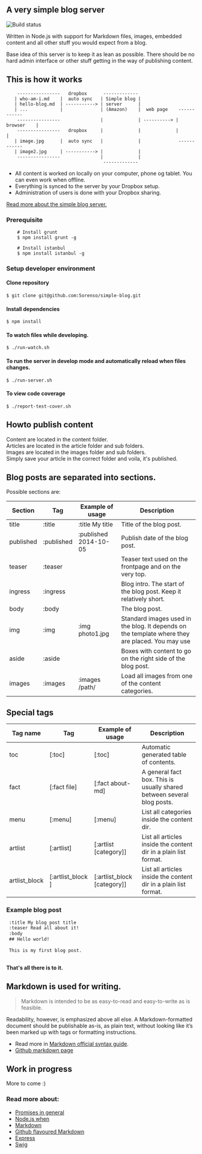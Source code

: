 ## A very simple blog server

![Build status](https://travis-ci.org/5orenso/simple-blog.svg?branch=master)

Written in Node.js with support for Markdown files, images, embedded content and all other stuff you would expect from a blog.

Base idea of this server is to keep it as lean as possible. There should be no hard admin interface or other stuff getting in the way of publishing content.

## This is how it works

```
    ----------------   dropbox      -------------
   | who-am-i.md    |  auto sync   | Simple blog |
   | hello-blog.md  | -----------> | server      |
   | ...            |              | (Amazon)    |  web page    ------------
    ----------------               |             | ----------> | browser    |
    ----------------   dropbox     |             |             |            |
   | image.jpg      |  auto sync   |             |              ------------
   | image2.jpg     | -----------> |             |
    ----------------               |             |
                                    -------------    
```

- All content is worked on locally on your computer, phone og tablet. You can even work when offline.
- Everything is synced to the server by your Dropbox setup.
- Administration of users is done with your Dropbox sharing.


[Read more about the simple blog server.](http://litt.no/wiki/)

### Prerequisite
```
    # Install grunt
    $ npm install grunt -g

    # Install istanbul
    $ npm install istanbul -g
```

### Setup developer environment

#### Clone repository

    $ git clone git@github.com:5orenso/simple-blog.git

#### Install dependencies

    $ npm install


#### To watch files while developing.

    $ ./run-watch.sh

#### To run the server in develop mode and automatically reload when files changes.

    $ ./run-server.sh

#### To view code coverage

    $ ./report-test-cover.sh


## Howto publish content

Content are located in the content folder.  
Articles are located in the article folder and sub folders.  
Images are located in the images folder and sub folders.  
Simply save your article in the correct folder and voila, it's published.  


## Blog posts are separated into sections. 
Possible sections are:

| Section   | Tag        | Example of usage | Description
|-----------|------------|------------------|---------------------------------------------
| title     | :title     | :title My title  | Title of the blog post.
| published | :published | :published 2014-10-05 | Publish date of the blog post.
| teaser    | :teaser    |                  | Teaser text used on the frontpage and on the very top.
| ingress   | :ingress   |                  | Blog intro. The start of the blog post. Keep it relatively short.
| body      | :body      |                  | The blog post.
| img       | :img       | :img photo1.jpg  | Standard images used in the blog. It depends on the template where they are placed. You may use
| aside     | :aside     |                  | Boxes with content to go on the right side of the blog post.
| images    | :images    | :images /path/   | Load all images from one of the content categories.


## Special tags
| Tag name  | Tag          | Example of usage | Description
|-----------|--------------|------------------|---------------------------------------------
| toc       | &#91;:toc]       | &#91;:toc]           | Automatic generated table of contents.
| fact      | &#91;:fact file] | &#91;:fact about-md] | A general fact box. This is usually shared between several blog posts.
| menu      | &#91;:menu]      | &#91;:menu]          | List all categories inside the content dir.
| artlist   | &#91;:artlist]   | &#91;:artlist [category]]       | List all articles inside the content dir in a plain list format.
| artlist_block | &#91;:artlist_block ] | &#91;:artlist_block [category]] | List all articles inside the content dir in a plain list format.


### Example blog post
```md
 :title My blog post title
 :teaser Read all about it!
 :body
 ## Hello world!
 
 This is my first blog post.
 
```

__That's all there is to it.__


## Markdown is used for writing.

> Markdown is intended to be as easy-to-read and easy-to-write as is feasible.

Readability, however, is emphasized above all else. A Markdown-formatted document should be publishable as-is, as plain text, without looking like it’s been marked up with tags or formatting instructions.

- Read more in [Markdown official syntax guide](http://daringfireball.net/projects/markdown/syntax).
- [Github markdown page](https://help.github.com/articles/github-flavored-markdown)


## Work in progress

More to come :)


### Read more about:

- [Promises in general](https://www.promisejs.org/)
- [Node.js when](https://github.com/cujojs/when)
- [Markdown](http://daringfireball.net/projects/markdown/syntax)
- [Github flavoured Markdown](https://help.github.com/articles/github-flavored-markdown)
- [Express](http://expressjs.com/)
- [Swig](https://github.com/paularmstrong/swig)

